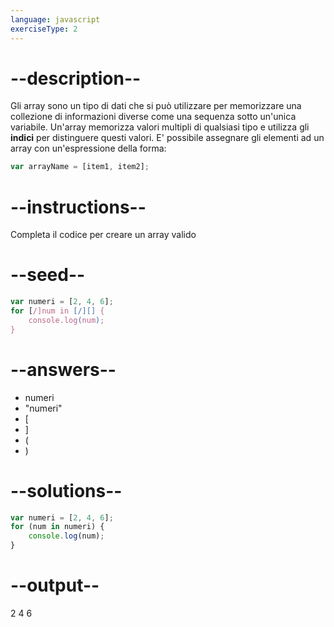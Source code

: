```yaml
---
language: javascript
exerciseType: 2
---
```


# --description--

Gli array sono un tipo di dati che si può utilizzare per memorizzare una collezione di informazioni diverse come una sequenza sotto un'unica variabile.
Un'array memorizza valori multipli di qualsiasi tipo e utilizza gli **indici** per distinguere questi valori.
E' possibile assegnare gli elementi ad un array con un'espressione della forma:
```javascript
var arrayName = [item1, item2];
```

# --instructions--

Completa il codice per creare un array valido

# --seed--

```javascript
var numeri = [2, 4, 6];
for [/]num in [/][] {
    console.log(num);
}
```

# --answers--

- numeri
- "numeri"
- [
- ]
- (
- )

# --solutions--

```javascript
var numeri = [2, 4, 6];
for (num in numeri) {
    console.log(num);
}
```

# --output--

2
4
6
